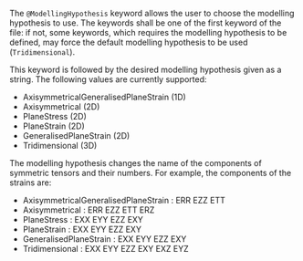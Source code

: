 The `@ModellingHypothesis` keyword allows the user to choose the
modelling hypothesis to use. The keywords shall be one of the first
keyword of the file: if not, some keywords, which requires the
modelling hypothesis to be defined, may force the default modelling
hypothesis to be used (`Tridimensional`).

This keyword is followed by the desired modelling hypothesis given as
a string. The following values are currently supported:

- AxisymmetricalGeneralisedPlaneStrain (1D)
- Axisymmetrical         (2D)
- PlaneStress            (2D)
- PlaneStrain            (2D)
- GeneralisedPlaneStrain (2D)
- Tridimensional         (3D)

The modelling hypothesis changes the name of the components of
symmetric tensors and their numbers. For example, the components of
the strains are:

- AxisymmetricalGeneralisedPlaneStrain : ERR EZZ ETT
- Axisymmetrical                       : ERR EZZ ETT ERZ
- PlaneStress                          : EXX EYY EZZ EXY
- PlaneStrain                          : EXX EYY EZZ EXY
- GeneralisedPlaneStrain               : EXX EYY EZZ EXY
- Tridimensional                       : EXX EYY EZZ EXY EXZ EYZ

